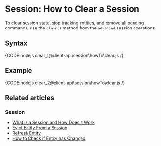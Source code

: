 # Session: How to Clear a Session

To clear session state, stop tracking entities, and remove all pending commands, 
use the `clear()` method from the `advanced` session operations.

## Syntax

{CODE:nodejs clear_1@client-api\session\howTo\clear.js /}

## Example

{CODE:nodejs clear_2@client-api\session\howTo\clear.js /}

## Related articles

### Session

- [What is a Session and How Does it Work](../../../client-api/session/what-is-a-session-and-how-does-it-work)
- [Evict Entity From a Session](../../../client-api/session/how-to/evict-entity-from-a-session)
- [Refresh Entity](../../../client-api/session/how-to/refresh-entity)
- [How to Check if Entity has Changed](../../../client-api/session/how-to/check-if-entity-has-changed)
